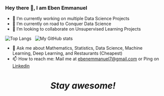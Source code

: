 ### Hey there 👋, I am Eben Emmanuel


- 🔭 I’m currently working on multiple Data Science Projects
- 🌱 I’m currently on road to Conquer Data Science
- 👯 I’m looking to collaborate on Unsupervised Learning Projects


![Top Langs](https://github-readme-stats.vercel.app/api/top-langs/?username=Eben2020-hp&langs_count=4) &nbsp; ![My GitHub stats](https://github-readme-stats.vercel.app/api?username=Eben2020-hp&show_icons=true&theme=dracula)


- 💬 Ask me about Mathematics, Statistics, Data Science, Machine Learning, Deep Learning, and Restaurants (Cheapest)
- 📫 How to reach me: Mail me at ebenemmanuel7@gmail.com or Ping on <a href="https://www.linkedin.com/in/eben-emmanuel/">Linkedin</a>

<h1 align='center'><i>Stay awesome!</i></h1>
